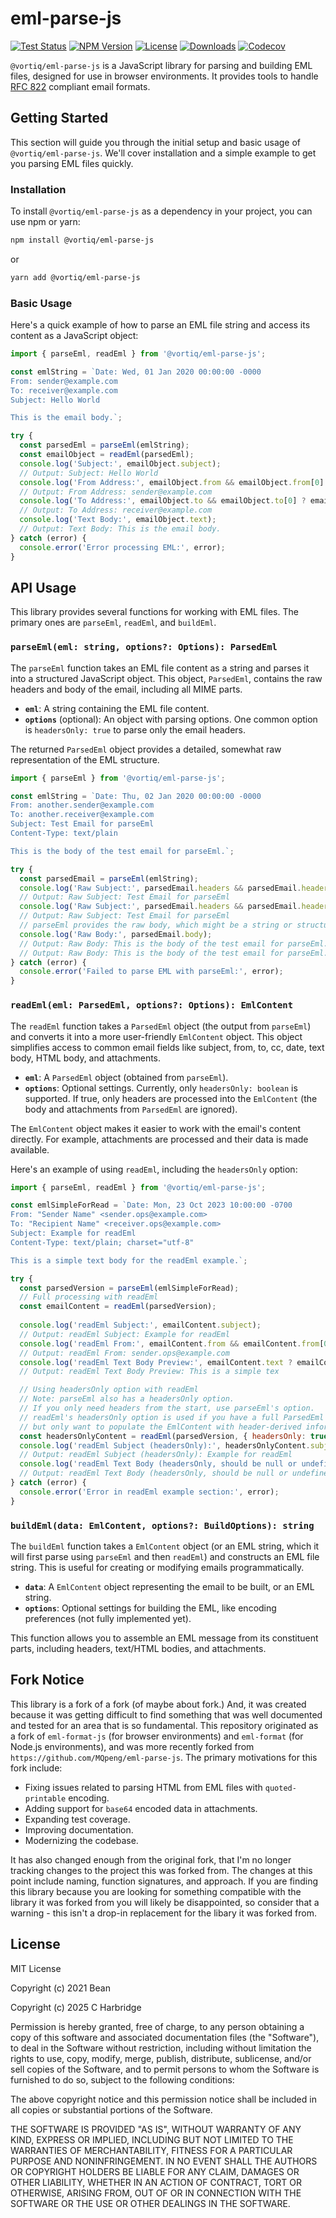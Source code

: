 # eml-parse-js

[![Test Status][test-badge]][test-link]
[![NPM Version][npm-badge]][npm-link]
[![License][license-badge]][license-link]
[![Downloads][downloads-badge]][downloads-link]
[![Codecov][codecov-badge]][codecov-link]

`@vortiq/eml-parse-js` is a JavaScript library for parsing and building EML files, designed for use in browser environments. It provides tools to handle [RFC 822](https://www.w3.org/Protocols/rfc822/) compliant email formats.

## Getting Started

This section will guide you through the initial setup and basic usage of `@vortiq/eml-parse-js`. We'll cover installation and a simple example to get you parsing EML files quickly.


### Installation

To install `@vortiq/eml-parse-js` as a dependency in your project, you can use npm or yarn:

```bash
npm install @vortiq/eml-parse-js
```

or

```bash
yarn add @vortiq/eml-parse-js
```

### Basic Usage

Here's a quick example of how to parse an EML file string and access its content as a JavaScript object:

```javascript
import { parseEml, readEml } from '@vortiq/eml-parse-js';

const emlString = `Date: Wed, 01 Jan 2020 00:00:00 -0000
From: sender@example.com
To: receiver@example.com
Subject: Hello World

This is the email body.`;

try {
  const parsedEml = parseEml(emlString);
  const emailObject = readEml(parsedEml);
  console.log('Subject:', emailObject.subject);
  // Output: Subject: Hello World
  console.log('From Address:', emailObject.from && emailObject.from[0] ? emailObject.from[0].address : 'not found');
  // Output: From Address: sender@example.com
  console.log('To Address:', emailObject.to && emailObject.to[0] ? emailObject.to[0].address : 'not found');
  // Output: To Address: receiver@example.com
  console.log('Text Body:', emailObject.text);
  // Output: Text Body: This is the email body.
} catch (error) {
  console.error('Error processing EML:', error);
}
```

## API Usage

This library provides several functions for working with EML files. The primary ones are `parseEml`, `readEml`, and `buildEml`.

### `parseEml(eml: string, options?: Options): ParsedEml`

The `parseEml` function takes an EML file content as a string and parses it into a structured JavaScript object. This object, `ParsedEml`, contains the raw headers and body of the email, including all MIME parts.

-   **`eml`**: A string containing the EML file content.
-   **`options`** (optional): An object with parsing options. One common option is `headersOnly: true` to parse only the email headers.

The returned `ParsedEml` object provides a detailed, somewhat raw representation of the EML structure.

```javascript
import { parseEml } from '@vortiq/eml-parse-js';

const emlString = `Date: Thu, 02 Jan 2020 00:00:00 -0000
From: another.sender@example.com
To: another.receiver@example.com
Subject: Test Email for parseEml
Content-Type: text/plain

This is the body of the test email for parseEml.`;

try {
  const parsedEmail = parseEml(emlString);
  console.log('Raw Subject:', parsedEmail.headers && parsedEmail.headers.subject ? parsedEmail.headers.subject : 'not found');
  // Output: Raw Subject: Test Email for parseEml
  console.log('Raw Subject:', parsedEmail.headers && parsedEmail.headers.subject ? parsedEmail.headers.subject : 'not found');
  // Output: Raw Subject: Test Email for parseEml
  // parseEml provides the raw body, which might be a string or structured by MIME parts
  console.log('Raw Body:', parsedEmail.body);
  // Output: Raw Body: This is the body of the test email for parseEml.
  // Output: Raw Body: This is the body of the test email for parseEml.
} catch (error) {
  console.error('Failed to parse EML with parseEml:', error);
}
```

### `readEml(eml: ParsedEml, options?: Options): EmlContent`

The `readEml` function takes a `ParsedEml` object (the output from `parseEml`) and converts it into a more user-friendly `EmlContent` object. This object simplifies access to common email fields like subject, from, to, cc, date, text body, HTML body, and attachments.

-   **`eml`**: A `ParsedEml` object (obtained from `parseEml`).
-   **`options`**: Optional settings. Currently, only `headersOnly: boolean` is supported. If true, only headers are processed into the `EmlContent` (the body and attachments from `ParsedEml` are ignored).

The `EmlContent` object makes it easier to work with the email's content directly. For example, attachments are processed and their data is made available.

Here's an example of using `readEml`, including the `headersOnly` option:

```javascript
import { parseEml, readEml } from '@vortiq/eml-parse-js';

const emlSimpleForRead = `Date: Mon, 23 Oct 2023 10:00:00 -0700
From: "Sender Name" <sender.ops@example.com>
To: "Recipient Name" <receiver.ops@example.com>
Subject: Example for readEml
Content-Type: text/plain; charset="utf-8"

This is a simple text body for the readEml example.`;

try {
  const parsedVersion = parseEml(emlSimpleForRead);
  // Full processing with readEml
  const emailContent = readEml(parsedVersion);
  
  console.log('readEml Subject:', emailContent.subject);
  // Output: readEml Subject: Example for readEml
  console.log('readEml From:', emailContent.from && emailContent.from[0] ? emailContent.from[0].address : 'not found');
  // Output: readEml From: sender.ops@example.com
  console.log('readEml Text Body Preview:', emailContent.text ? emailContent.text.substring(0, 20) : 'not found');
  // Output: readEml Text Body Preview: This is a simple tex

  // Using headersOnly option with readEml
  // Note: parseEml also has a headersOnly option.
  // If you only need headers from the start, use parseEml's option.
  // readEml's headersOnly option is used if you have a full ParsedEml object
  // but only want to populate the EmlContent with header-derived information.
  const headersOnlyContent = readEml(parsedVersion, { headersOnly: true });
  console.log('readEml Subject (headersOnly):', headersOnlyContent.subject);
  // Output: readEml Subject (headersOnly): Example for readEml
  console.log('readEml Text Body (headersOnly, should be null or undefined):', headersOnlyContent.text);
  // Output: readEml Text Body (headersOnly, should be null or undefined): null
} catch (error) {
  console.error('Error in readEml example section:', error);
}
```

### `buildEml(data: EmlContent, options?: BuildOptions): string`

The `buildEml` function takes a `EmlContent` object (or an EML string, which it will first parse using `parseEml` and then `readEml`) and constructs an EML file string. This is useful for creating or modifying emails programmatically.

-   **`data`**: A `EmlContent` object representing the email to be built, or an EML string.
-   **`options`**: Optional settings for building the EML, like encoding preferences (not fully implemented yet).

This function allows you to assemble an EML message from its constituent parts, including headers, text/HTML bodies, and attachments.

## Fork Notice

This library is a fork of a fork (of maybe about fork.)   And, it was created because it was getting difficult to find something that was well documented and tested for an area that is so fundamental.  This repository originated as a fork of `eml-format-js` (for browser environments) and `eml-format` (for Node.js environments), and was more recently forked from `https://github.com/MQpeng/eml-parse-js`. The primary motivations for this fork include:

*   Fixing issues related to parsing HTML from EML files with `quoted-printable` encoding.
*   Adding support for `base64` encoded data in attachments.
*   Expanding test coverage.
*   Improving documentation.
*   Modernizing the codebase.

It has also changed enough from the original fork, that I'm no longer tracking changes to the project this was forked from.  The changes at this point include naming, function signatures, and approach.  If you are finding this library because you are looking for something compatible with the library it was forked from you will likely be disappointed, so consider that a warning - this isn't a drop-in replacement for the libary it was forked from.

## License

MIT License

Copyright (c) 2021 Bean

Copyright (c) 2025 C Harbridge

Permission is hereby granted, free of charge, to any person obtaining a copy
of this software and associated documentation files (the "Software"), to deal
in the Software without restriction, including without limitation the rights
to use, copy, modify, merge, publish, distribute, sublicense, and/or sell
copies of the Software, and to permit persons to whom the Software is
furnished to do so, subject to the following conditions:

The above copyright notice and this permission notice shall be included in all
copies or substantial portions of the Software.

THE SOFTWARE IS PROVIDED "AS IS", WITHOUT WARRANTY OF ANY KIND, EXPRESS OR
IMPLIED, INCLUDING BUT NOT LIMITED TO THE WARRANTIES OF MERCHANTABILITY,
FITNESS FOR A PARTICULAR PURPOSE AND NONINFRINGEMENT. IN NO EVENT SHALL THE
AUTHORS OR COPYRIGHT HOLDERS BE LIABLE FOR ANY CLAIM, DAMAGES OR OTHER
LIABILITY, WHETHER IN AN ACTION OF CONTRACT, TORT OR OTHERWISE, ARISING FROM,
OUT OF OR IN CONNECTION WITH THE SOFTWARE OR THE USE OR OTHER DEALINGS IN THE
SOFTWARE.

[test-badge]: https://github.com/vortiq/eml-parse-js/actions/workflows/test.yml/badge.svg
[test-link]: https://github.com/vortiq/eml-parse-js/actions/workflows/test.yml
[npm-badge]: https://img.shields.io/npm/v/@vortiq/eml-parse-js.svg
[npm-link]: https://www.npmjs.com/package/@vortiq/eml-parse-js
[license-badge]: https://img.shields.io/npm/l/@vortiq/eml-parse-js.svg
[license-link]: https://github.com/vortiq/eml-parse-js/blob/master/LICENSE
[downloads-badge]: https://img.shields.io/npm/dt/@vortiq/eml-parse-js.svg
[downloads-link]: https://www.npmjs.com/package/@vortiq/eml-parse-js
[codecov-badge]: https://codecov.io/gh/vortiq/eml-parse-js/branch/master/graph/badge.svg
[codecov-link]: https://codecov.io/gh/vortiq/eml-parse-js
[snyk-badge]: https://snyk.io/test/github/vortiq/eml-parse-js/badge.svg
[snyk-link]: https://snyk.io/test/github/vortiq/eml-parse-js